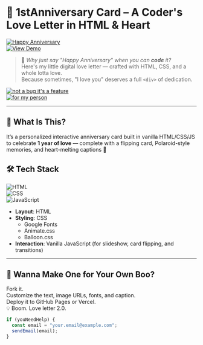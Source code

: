 # 💌 1stAnniversary Card – A Coder's Love Letter in HTML & Heart  
[![Happy Anniversary](https://img.shields.io/badge/Happy-Anniversary-f26b38?style=for-the-badge)](https://your-deployed-url.com)  
[![View Demo](https://img.shields.io/badge/View-Demo-teal.svg?style=for-the-badge)](https://your-deployed-url.com)

> 💬 *Why just say "Happy Anniversary" when you can **code** it?*  
> Here's my little digital love letter — crafted with HTML, CSS, and a whole lotta love.  
> Because sometimes, "I love you" deserves a full `<div>` of dedication.

[![not a bug it's a feature](https://forthebadge.com/images/badges/built-with-love.svg)](https://your-deployed-url.com)  
[![for my person](https://forthebadge.com/images/badges/made-with-html.svg)](https://your-deployed-url.com)

---

## 🌹 What Is This?

It’s a personalized interactive anniversary card built in vanilla HTML/CSS/JS to celebrate **1 year of love** — complete with a flipping card, Polaroid-style memories, and heart-melting captions 💞

## 🛠️ Tech Stack

![HTML](https://img.shields.io/badge/HTML-🧡-orange?style=flat-square&logo=html5)  
![CSS](https://img.shields.io/badge/CSS-💚-green?style=flat-square&logo=css3)  
![JavaScript](https://img.shields.io/badge/JavaScript-💛-yellow?style=flat-square&logo=javascript)

- **Layout**: HTML
- **Styling**: CSS  
  + Google Fonts  
  + Animate.css  
  + Balloon.css  
- **Interaction**: Vanilla JavaScript (for slideshow, card flipping, and transitions)

---

## 💬 Wanna Make One for Your Own Boo?

Fork it.  
Customize the text, image URLs, fonts, and caption.  
Deploy it to GitHub Pages or Vercel.  
💡 Boom. Love letter 2.0.

```js
if (youNeedHelp) {
  const email = "your.email@example.com";
  sendEmail(email);
}
